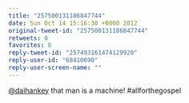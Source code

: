 ```yaml
---
title: "257500131186847744"
date: Sun Oct 14 15:16:30 +0000 2012
original-tweet-id: "257500131186847744"
retweets: 0
favorites: 0
reply-tweet-id: "257493161474129920"
reply-user-id: "68410690"
reply-user-screen-name: ""
---
```

<a href="https://twitter.com/daihankey">@daihankey</a> that man is a machine! #allforthegospel
